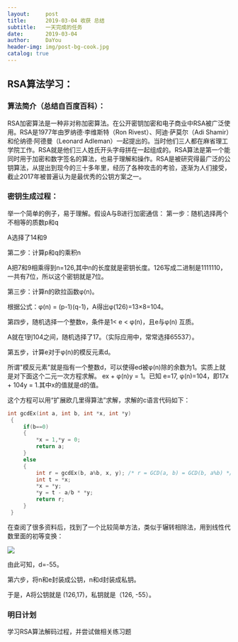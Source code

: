 ```yaml
---
layout:     post
title:      2019-03-04 收获 总结
subtitle:   一天完成的任务
date:       2019-03-04
author:     DaYou
header-img: img/post-bg-cook.jpg
catalog: true
---
```





## RSA算法学习：



### 算法简介（总结自百度百科）：
RSA加密算法是一种非对称加密算法。在公开密钥加密和电子商业中RSA被广泛使用。RSA是1977年由罗纳德·李维斯特（Ron Rivest）、阿迪·萨莫尔（Adi Shamir）和伦纳德·阿德曼（Leonard Adleman）一起提出的。当时他们三人都在麻省理工学院工作。RSA就是他们三人姓氏开头字母拼在一起组成的。RSA算法是第一个能同时用于加密和数字签名的算法，也易于理解和操作。RSA是被研究得最广泛的公钥算法，从提出到现今的三十多年里，经历了各种攻击的考验，逐渐为人们接受，截止2017年被普遍认为是最优秀的公钥方案之一。



### 密钥生成过程：
举一个简单的例子，易于理解。假设A与B进行加密通信：
第一步：随机选择两个不相等的质数p和q


A选择了14和9


第二步：计算p和q的乘积n




A把7和9相乘得到n=126,其中n的长度就是密钥长度。126写成二进制是1111110，一共有7位，所以这个密钥就是7位。



第三步：计算n的欧拉函数φ(n)。




根据公式：φ(n) = (p-1)(q-1)，A得出φ(126)=13×8=104。





第四步，随机选择一个整数e，条件是1< e < φ(n)，且e与φ(n) 互质。

A就在1到104之间，随机选择了17。（实际应用中，常常选择65537）。




第五步，计算e对于φ(n)的模反元素d。





所谓"模反元素"就是指有一个整数d，可以使得ed被φ(n)除的余数为1。实质上就是对下面这个二元一次方程求解。
ex + φ(n)y = 1。已知 e=17, φ(n)=104，即17x + 104y = 1.其中x的值就是d的值。



这个方程可以用“扩展欧几里得算法”求解，求解的c语言代码如下：
```C
int gcdEx(int a, int b, int *x, int *y) 
 {
     if(b==0)
     {
         *x = 1,*y = 0;
         return a;
     }
     else
     {
         int r = gcdEx(b, a%b, x, y); /* r = GCD(a, b) = GCD(b, a%b) */
         int t = *x;
         *x = *y;
         *y = t - a/b * *y;
         return r;
     }
 }

```
在查阅了很多资料后，找到了一个比较简单方法，类似于辗转相除法，用到线性代数里面的初等变换：

![](https://wx1.sinaimg.cn/mw1024/0079f8Holy1g0r0vhqb6ij30dz042wea.jpg)

由此可知，d=-55。




第六步，将n和e封装成公钥，n和d封装成私钥。




于是，A将公钥就是 (126,17)，私钥就是（126, -55）。

### 明日计划
学习RSA算法解码过程，并尝试做相关练习题
